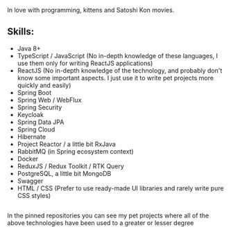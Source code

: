 In love with programming, kittens and Satoshi Kon movies. 


## Skills:
- Java 8+
- TypeScript / JavaScript (No in-depth knowledge of these languages, I use them only for writing ReactJS applications)
- ReactJS (No in-depth knowledge of the technology, and probably don't know some important aspects. I just use it to write pet projects more quickly and easily)
- Spring Boot
- Spring Web / WebFlux
- Spring Security
- Keycloak
- Spring Data JPA
- Spring Cloud
- Hibernate
- Project Reactor / a little bit RxJava
- RabbitMQ (in Spring ecosystem context)
- Docker
- ReduxJS / Redux Toolkit / RTK Query
- PostgreSQL, a little bit MongoDB
- Swagger
- HTML / CSS (Prefer to use ready-made UI libraries and rarely write pure CSS styles)
##

In the pinned repositories you can see my pet projects where all of the above technologies have been used to a greater or lesser degree
